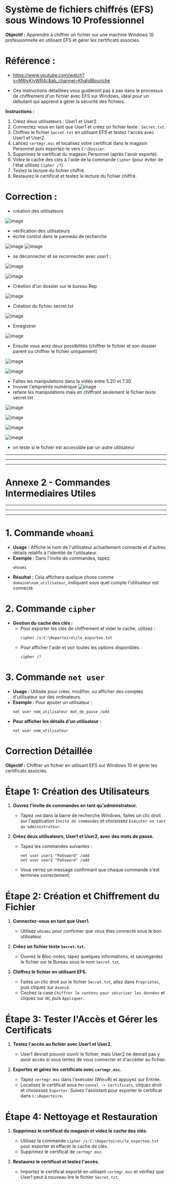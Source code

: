 # Système de fichiers chiffrés (EFS) sous Windows 10 Professionnel

**Objectif :** Apprendre à chiffrer un fichier sur une machine Windows 10 professionnelle en utilisant EFS et gérer les certificats associés.
# Référence :
- https://www.youtube.com/watch?v=M8IvKiyWR4c&ab_channel=KhalidBouriche

- Ces instructions détaillées vous guideront pas à pas dans le processus de chiffrement d'un fichier avec EFS sur Windows, idéal pour un débutant qui apprend à gérer la sécurité des fichiers.

**Instructions :**
1. Créez deux utilisateurs : User1 et User2.
2. Connectez-vous en tant que User1 et créez un fichier texte : `Secret.txt`.
3. Chiffrez le fichier `Secret.txt` en utilisant EFS et testez l'accès avec User1 et User2.
4. Lancez `certmgr.msc` et localisez votre certificat dans le magasin Personnel puis exportez-le vers `C:\Dossier`.
5. Supprimez le certificat du magasin Personnel (après l'avoir exporté).
6. Videz le cache des clés à l'aide de la commande `Cipher` (pour éviter de l'état utilisez `Cipher /?`).
7. Testez la lecture du fichier chiffré.
8. Restaurez le certificat et testez la lecture du fichier chiffré.


# Correction :

- création des utilisateurs
  
![image](https://github.com/user-attachments/assets/d4b3aaf9-6654-480d-b35b-969bb6f28011)

- vérification des utilisateurs
- écrire control dans le panneau de recherche

![image](https://github.com/user-attachments/assets/082998dc-4663-4d71-87b7-0961ce5859de)
![image](https://github.com/user-attachments/assets/0a304c33-50d9-4f86-a359-5bc57fd84ef5)

- se déconnecter et se reconnecter avec *user1* :

![image](https://github.com/user-attachments/assets/bc3ca7c8-d97b-4b9e-a33c-c82ec5d186e1)

![image](https://github.com/user-attachments/assets/d3dfdcdf-cd63-4cde-94a3-f8403e560b86)

- Création d'un dossier sur le bureau Rep

![image](https://github.com/user-attachments/assets/97bcc862-38ab-48cf-bf02-31df380752fc)

- Création du fichier secret.txt

![image](https://github.com/user-attachments/assets/1fb9fd50-7119-4d8b-ba02-4ca3f0006fa0)

- Enregistrer

![image](https://github.com/user-attachments/assets/1e1750a9-f3c4-49f8-b69d-d9fbeb32a99f)


- Ensuite vous avez deux possibilités (chiffrer le fichier et son dossier parent ou chiffrer le fichier uniquement)

![image](https://github.com/user-attachments/assets/0427d635-032a-4cf0-bb13-323bb63b98dd)

![image](https://github.com/user-attachments/assets/e0c90594-b20c-4a1e-8dda-1155994b0d45)

 - Faites les manipulations dans la vidéo entre 5.20 et 7.30
 - trouver l'empreinte numérique
![image](https://github.com/user-attachments/assets/cf273f96-577c-4d64-b00f-b94da5c13ae2)
- refaire les manipulations mais en chiffrant seulement le fichier texte secret.txt

![image](https://github.com/user-attachments/assets/bd8f6320-4360-4861-acf8-587d7e0cbc0d)

![image](https://github.com/user-attachments/assets/f9cdeea8-8f0a-4d3c-bb6c-3e259023aefb)

![image](https://github.com/user-attachments/assets/62276d26-78a6-443c-be27-985130a1c198)

![image](https://github.com/user-attachments/assets/76aa02ae-0fa4-42fa-9812-1f8dc76f93ad)

- on teste si le fichier est accessible par un autre utilisateur









--------------
--------------
--------------
# Annexe 2 -  Commandes Intermediaires Utiles
--------------
--------------
--------------

# 1. **Commande `whoami`**
   - **Usage :** Affiche le nom de l'utilisateur actuellement connecté et d'autres détails relatifs à l'identité de l'utilisateur.
   - **Exemple :** Dans l'invite de commandes, tapez:
     ```
     whoami
     ```
   - **Résultat :** Cela affichera quelque chose comme `domaine\nom_utilisateur`, indiquant sous quel compte l'utilisateur est connecté.

# 2. **Commande `cipher`**
   - **Gestion du cache des clés :** 
     - Pour exporter les clés de chiffrement et vider le cache, utilisez :
       ```
       cipher /x:C:\Repertoire\cle_exportee.txt
       ```
     - Pour afficher l'aide et voir toutes les options disponibles :
       ```
       cipher /?
       ```

# 3. **Commande `net user`**
   - **Usage :** Utilisée pour créer, modifier, ou afficher des comptes d'utilisateur sur des ordinateurs.
   - **Exemple :** Pour ajouter un utilisateur :
     ```
     net user nom_utilisateur mot_de_passe /add
     ```
   - **Pour afficher les détails d'un utilisateur :**
     ```
     net user nom_utilisateur
     ```

# Correction Détaillée 

**Objectif :** Chiffrer un fichier en utilisant EFS sur Windows 10 et gérer les certificats associés.

# Étape 1: Création des Utilisateurs
1. **Ouvrez l'invite de commandes en tant qu'administrateur.**
   - Tapez `cmd` dans la barre de recherche Windows, faites un clic droit sur l'application `Invite de commandes` et choisissez `Exécuter en tant qu'administrateur`.
   
2. **Créez deux utilisateurs, User1 et User2, avec des mots de passe.**
   - Tapez les commandes suivantes :
     ```
     net user user1 "Pa5sword" /add
     net user user2 "Pa5sword" /add
     ```
   - Vous verrez un message confirmant que chaque commande s'est terminée correctement.

# Étape 2: Création et Chiffrement du Fichier
1. **Connectez-vous en tant que User1.**
   - Utilisez `whoami` pour confirmer que vous êtes connecté sous le bon utilisateur.

2. **Créez un fichier texte `Secret.txt`.**
   - Ouvrez le Bloc-notes, tapez quelques informations, et sauvegardez le fichier sur le Bureau sous le nom `Secret.txt`.

3. **Chiffrez le fichier en utilisant EFS.**
   - Faites un clic droit sur le fichier `Secret.txt`, allez dans `Propriétés`, puis cliquez sur `Avancé`.
   - Cochez la case `Chiffrer le contenu pour sécuriser les données` et cliquez sur `OK`, puis `Appliquer`.

# Étape 3: Tester l'Accès et Gérer les Certificats
1. **Testez l'accès au fichier avec User1 et User2.**
   - User1 devrait pouvoir ouvrir le fichier, mais User2 ne devrait pas y avoir accès si vous tentez de vous connecter et d'accéder au fichier.

2. **Exportez et gérez les certificats avec `certmgr.msc`.**
   - Tapez `certmgr.msc` dans l'exécuter (Win+R) et appuyez sur Entrée.
   - Localisez le certificat sous `Personnel -> Certificats`, cliquez droit et choisissez `Exporter`. Suivez l'assistant pour exporter le certificat dans `C:\Repertoire`.

# Étape 4: Nettoyage et Restauration
1. **Supprimez le certificat du magasin et videz le cache des clés.**
   - Utilisez la commande `cipher /x:C:\Repertoire\cle_exportee.txt` pour exporter et effacer le cache de clés.
   - Supprimez le certificat de `certmgr.msc`.

2. **Restaurez le certificat et testez l'accès.**
   - Importez le certificat exporté en utilisant `certmgr.msc` et vérifiez que User1 peut à nouveau lire le fichier `Secret.txt`.
  



